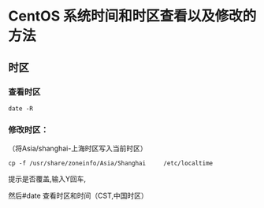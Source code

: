 # CentOS 系统时间和时区查看以及修改的方法

## 时区

### 查看时区

```
date -R
```


### 修改时区：

（将Asia/shanghai-上海时区写入当前时区）

```
cp -f /usr/share/zoneinfo/Asia/Shanghai     /etc/localtime
```

提示是否覆盖,输入Y回车,

然后#date
查看时区和时间（CST,中国时区）
